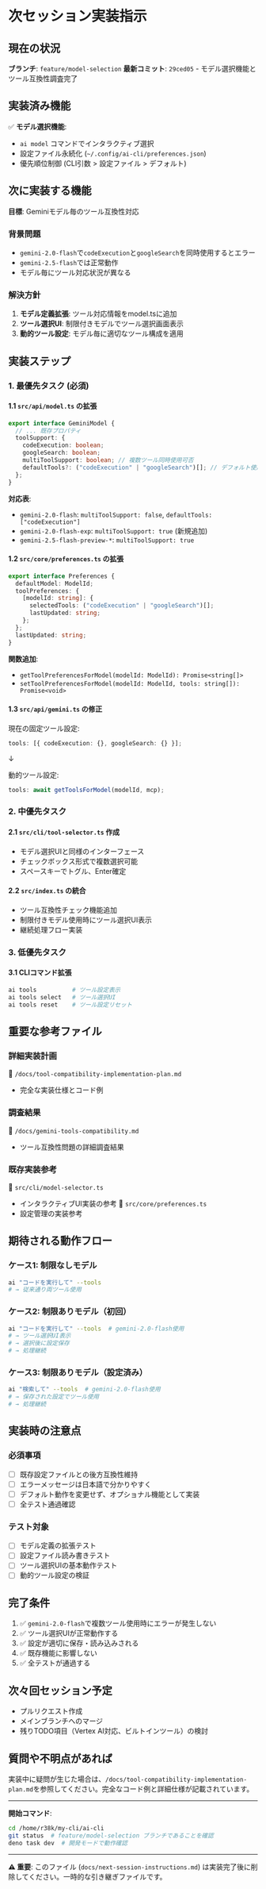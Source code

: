 # 次セッション実装指示

## 現在の状況

**ブランチ**: `feature/model-selection` **最新コミット**: `29ced05` -
モデル選択機能とツール互換性調査完了

## 実装済み機能

✅ **モデル選択機能**:

- `ai model` コマンドでインタラクティブ選択
- 設定ファイル永続化 (`~/.config/ai-cli/preferences.json`)
- 優先順位制御 (CLI引数 > 設定ファイル > デフォルト)

## 次に実装する機能

**目標**: Geminiモデル毎のツール互換性対応

### 背景問題

- `gemini-2.0-flash`で`codeExecution`と`googleSearch`を同時使用するとエラー
- `gemini-2.5-flash`では正常動作
- モデル毎にツール対応状況が異なる

### 解決方針

1. **モデル定義拡張**: ツール対応情報をmodel.tsに追加
2. **ツール選択UI**: 制限付きモデルでツール選択画面表示
3. **動的ツール設定**: モデル毎に適切なツール構成を適用

## 実装ステップ

### 1. 最優先タスク (必須)

#### 1.1 `src/api/model.ts` の拡張

```typescript
export interface GeminiModel {
  // ... 既存プロパティ
  toolSupport: {
    codeExecution: boolean;
    googleSearch: boolean;
    multiToolSupport: boolean; // 複数ツール同時使用可否
    defaultTools?: ("codeExecution" | "googleSearch")[]; // デフォルト使用ツール
  };
}
```

**対応表**:

- `gemini-2.0-flash`: `multiToolSupport: false`,
  `defaultTools: ["codeExecution"]`
- `gemini-2.0-flash-exp`: `multiToolSupport: true` (新規追加)
- `gemini-2.5-flash-preview-*`: `multiToolSupport: true`

#### 1.2 `src/core/preferences.ts` の拡張

```typescript
export interface Preferences {
  defaultModel: ModelId;
  toolPreferences: {
    [modelId: string]: {
      selectedTools: ("codeExecution" | "googleSearch")[];
      lastUpdated: string;
    };
  };
  lastUpdated: string;
}
```

**関数追加**:

- `getToolPreferencesForModel(modelId: ModelId): Promise<string[]>`
- `setToolPreferencesForModel(modelId: ModelId, tools: string[]): Promise<void>`

#### 1.3 `src/api/gemini.ts` の修正

現在の固定ツール設定:

```typescript
tools: [{ codeExecution: {}, googleSearch: {} }];
```

↓

動的ツール設定:

```typescript
tools: await getToolsForModel(modelId, mcp);
```

### 2. 中優先タスク

#### 2.1 `src/cli/tool-selector.ts` 作成

- モデル選択UIと同様のインターフェース
- チェックボックス形式で複数選択可能
- スペースキーでトグル、Enter確定

#### 2.2 `src/index.ts` の統合

- ツール互換性チェック機能追加
- 制限付きモデル使用時にツール選択UI表示
- 継続処理フロー実装

### 3. 低優先タスク

#### 3.1 CLIコマンド拡張

```bash
ai tools          # ツール設定表示
ai tools select   # ツール選択UI
ai tools reset    # ツール設定リセット
```

## 重要な参考ファイル

### 詳細実装計画

📄 `/docs/tool-compatibility-implementation-plan.md`

- 完全な実装仕様とコード例

### 調査結果

📄 `/docs/gemini-tools-compatibility.md`

- ツール互換性問題の詳細調査結果

### 既存実装参考

📄 `src/cli/model-selector.ts`

- インタラクティブUI実装の参考 📄 `src/core/preferences.ts`
- 設定管理の実装参考

## 期待される動作フロー

### ケース1: 制限なしモデル

```bash
ai "コードを実行して" --tools
# → 従来通り両ツール使用
```

### ケース2: 制限ありモデル（初回）

```bash
ai "コードを実行して" --tools  # gemini-2.0-flash使用
# → ツール選択UI表示
# → 選択後に設定保存
# → 処理継続
```

### ケース3: 制限ありモデル（設定済み）

```bash
ai "検索して" --tools  # gemini-2.0-flash使用
# → 保存された設定でツール使用
# → 処理継続
```

## 実装時の注意点

### 必須事項

- [ ] 既存設定ファイルとの後方互換性維持
- [ ] エラーメッセージは日本語で分かりやすく
- [ ] デフォルト動作を変更せず、オプショナル機能として実装
- [ ] 全テスト通過確認

### テスト対象

- [ ] モデル定義の拡張テスト
- [ ] 設定ファイル読み書きテスト
- [ ] ツール選択UIの基本動作テスト
- [ ] 動的ツール設定の検証

## 完了条件

1. ✅ `gemini-2.0-flash`で複数ツール使用時にエラーが発生しない
2. ✅ ツール選択UIが正常動作する
3. ✅ 設定が適切に保存・読み込みされる
4. ✅ 既存機能に影響しない
5. ✅ 全テストが通過する

## 次々回セッション予定

- プルリクエスト作成
- メインブランチへのマージ
- 残りTODO項目（Vertex AI対応、ビルトインツール）の検討

## 質問や不明点があれば

実装中に疑問が生じた場合は、`/docs/tool-compatibility-implementation-plan.md`を参照してください。完全なコード例と詳細仕様が記載されています。

---

**開始コマンド**:

```bash
cd /home/r38k/my-cli/ai-cli
git status  # feature/model-selection ブランチであることを確認
deno task dev  # 開発モードで動作確認
```

---

**⚠️ 重要**: このファイル (`docs/next-session-instructions.md`)
は実装完了後に削除してください。一時的な引き継ぎファイルです。
